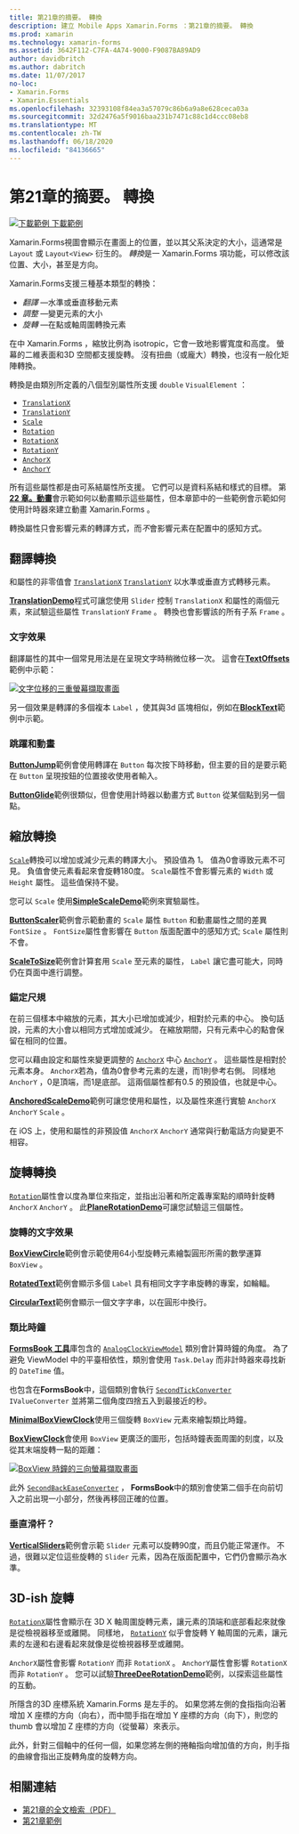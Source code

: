 ```yaml
---
title: 第21章的摘要。 轉換
description: 建立 Mobile Apps Xamarin.Forms ：第21章的摘要。 轉換
ms.prod: xamarin
ms.technology: xamarin-forms
ms.assetid: 3642F112-C7FA-4A74-9000-F9087BA89AD9
author: davidbritch
ms.author: dabritch
ms.date: 11/07/2017
no-loc:
- Xamarin.Forms
- Xamarin.Essentials
ms.openlocfilehash: 32393108f84ea3a57079c86b6a9a8e628ceca03a
ms.sourcegitcommit: 32d2476a5f9016baa231b7471c88c1d4ccc08eb8
ms.translationtype: MT
ms.contentlocale: zh-TW
ms.lasthandoff: 06/18/2020
ms.locfileid: "84136665"
---
```

# <a name="summary-of-chapter-21-transforms"></a>第21章的摘要。 轉換

[![下載範例 ](~/media/shared/download.png) 下載範例](https://github.com/xamarin/xamarin-forms-book-samples/tree/master/Chapter21)

Xamarin.Forms視圖會顯示在畫面上的位置，並以其父系決定的大小，這通常是 `Layout` 或 `Layout<View>` 衍生的。 *轉換*是一 Xamarin.Forms 項功能，可以修改該位置、大小，甚至是方向。

Xamarin.Forms支援三種基本類型的轉換：

- *翻譯* &mdash;水準或垂直移動元素
- *調整* &mdash;變更元素的大小
- *旋轉* &mdash;在點或軸周圍轉換元素

在中 Xamarin.Forms ，縮放比例為 isotropic，它會一致地影響寬度和高度。 螢幕的二維表面和3D 空間都支援旋轉。 沒有扭曲（或龐大）轉換，也沒有一般化矩陣轉換。

轉換是由類別所定義的八個型別屬性所支援 `double` `VisualElement` ：

- [`TranslationX`](xref:Xamarin.Forms.VisualElement.TranslationX)
- [`TranslationY`](xref:Xamarin.Forms.VisualElement.TranslationY)
- [`Scale`](xref:Xamarin.Forms.VisualElement.Scale)
- [`Rotation`](xref:Xamarin.Forms.VisualElement.Rotation)
- [`RotationX`](xref:Xamarin.Forms.VisualElement.RotationX)
- [`RotationY`](xref:Xamarin.Forms.VisualElement.RotationY)
- [`AnchorX`](xref:Xamarin.Forms.VisualElement.AnchorX)
- [`AnchorY`](xref:Xamarin.Forms.VisualElement.AnchorY)

所有這些屬性都是由可系結屬性所支援。 它們可以是資料系結和樣式的目標。 第[**22 章。動畫**](~/xamarin-forms/creating-mobile-apps-xamarin-forms/summaries/chapter22.md)會示範如何以動畫顯示這些屬性，但本章節中的一些範例會示範如何使用計時器來建立動畫 Xamarin.Forms [ ](~/xamarin-forms/platform/device.md#devicestarttimer)。

轉換屬性只會影響元素的轉譯方式，而*不*會影響元素在配置中的感知方式。

## <a name="the-translation-transform"></a>翻譯轉換

和屬性的非零值會 [`TranslationX`](xref:Xamarin.Forms.VisualElement.TranslationX) [`TranslationY`](xref:Xamarin.Forms.VisualElement.TranslationY) 以水準或垂直方式轉移元素。

[**TranslationDemo**](https://github.com/xamarin/xamarin-forms-book-samples/tree/master/Chapter21/TranslationDemo)程式可讓您使用 `Slider` 控制 `TranslationX` 和屬性的兩個元素，來試驗這些屬性 `TranslationY` `Frame` 。 轉換也會影響該的所有子系 `Frame` 。

### <a name="text-effects"></a>文字效果

翻譯屬性的其中一個常見用法是在呈現文字時稍微位移一次。 這會在[**TextOffsets**](https://github.com/xamarin/xamarin-forms-book-samples/tree/master/Chapter21/TextOffsets)範例中示範：

[![文字位移的三重螢幕擷取畫面](images/ch21fg03-small.png "文字位移")](images/ch21fg03-large.png#lightbox "文字位移")

另一個效果是轉譯的多個複本 `Label` ，使其與3d 區塊相似，例如在[**BlockText**](https://github.com/xamarin/xamarin-forms-book-samples/tree/master/Chapter21/BlockText)範例中示範。

### <a name="jumps-and-animations"></a>跳躍和動畫

[**ButtonJump**](https://github.com/xamarin/xamarin-forms-book-samples/tree/master/Chapter21/ButtonJump)範例會使用轉譯在 `Button` 每次按下時移動，但主要的目的是要示範在 `Button` 呈現按鈕的位置接收使用者輸入。

[**ButtonGlide**](https://github.com/xamarin/xamarin-forms-book-samples/tree/master/Chapter21/ButtonGlide)範例很類似，但會使用計時器以動畫方式 `Button` 從某個點到另一個點。

## <a name="the-scale-transform"></a>縮放轉換

[`Scale`](xref:Xamarin.Forms.VisualElement.Scale)轉換可以增加或減少元素的轉譯大小。 預設值為 1。 值為0會導致元素不可見。 負值會使元素看起來會旋轉180度。 `Scale`屬性不會影響元素的 `Width` 或 `Height` 屬性。 這些值保持不變。

您可以 `Scale` 使用[**SimpleScaleDemo**](https://github.com/xamarin/xamarin-forms-book-samples/tree/master/Chapter21/SimpleScaleDemo)範例來實驗屬性。

[**ButtonScaler**](https://github.com/xamarin/xamarin-forms-book-samples/tree/master/Chapter21/ButtonScaler)範例會示範動畫的 `Scale` 屬性 `Button` 和動畫屬性之間的差異 `FontSize` 。 `FontSize`屬性會影響在 `Button` 版面配置中的感知方式; `Scale` 屬性則不會。

[**ScaleToSize**](https://github.com/xamarin/xamarin-forms-book-samples/tree/master/Chapter21/ScaleToSize)範例會計算套用 `Scale` 至元素的屬性， `Label` 讓它盡可能大，同時仍在頁面中進行調整。

### <a name="anchoring-the-scale"></a>錨定尺規

在前三個樣本中縮放的元素，其大小已增加或減少，相對於元素的中心。 換句話說，元素的大小會以相同方式增加或減少。 在縮放期間，只有元素中心的點會保留在相同的位置。

您可以藉由設定和屬性來變更調整的 [`AnchorX`](xref:Xamarin.Forms.VisualElement.AnchorX) 中心 [`AnchorY`](xref:Xamarin.Forms.VisualElement.AnchorY) 。 這些屬性是相對於元素本身。 `AnchorX`若為，值為0會參考元素的左邊，而1則參考右側。 同樣地 `AnchorY` ，0是頂端，而1是底部。 這兩個屬性都有0.5 的預設值，也就是中心。

[**AnchoredScaleDemo**](https://github.com/xamarin/xamarin-forms-book-samples/tree/master/Chapter21/AnchoredScaleDemo)範例可讓您使用和屬性，以及屬性來進行實驗 `AnchorX` `AnchorY` `Scale` 。

在 iOS 上，使用和屬性的非預設值 `AnchorX` `AnchorY` 通常與行動電話方向變更不相容。

## <a name="the-rotation-transform"></a>旋轉轉換

[`Rotation`](xref:Xamarin.Forms.VisualElement.Rotation)屬性會以度為單位來指定，並指出沿著和所定義專案點的順時針旋轉 `AnchorX` `AnchorY` 。 此[**PlaneRotationDemo**](https://github.com/xamarin/xamarin-forms-book-samples/tree/master/Chapter21/PlaneRotationDemo)可讓您試驗這三個屬性。

### <a name="rotated-text-effects"></a>旋轉的文字效果

[**BoxViewCircle**](https://github.com/xamarin/xamarin-forms-book-samples/tree/master/Chapter21/BoxViewCircle)範例會示範使用64小型旋轉元素繪製圓形所需的數學運算 `BoxView` 。

[**RotatedText**](https://github.com/xamarin/xamarin-forms-book-samples/tree/master/Chapter21/RotatedText)範例會顯示多個 `Label` 具有相同文字字串旋轉的專案，如輪輻。

[**CircularText**](https://github.com/xamarin/xamarin-forms-book-samples/tree/master/Chapter21/CircularText)範例會顯示一個文字字串，以在圓形中換行。

### <a name="an-analog-clock"></a>類比時鐘

[**FormsBook 工具**](https://github.com/xamarin/xamarin-forms-book-samples/tree/master/Libraries/Xamarin.FormsBook.Toolkit)庫包含的 [`AnalogClockViewModel`](https://github.com/xamarin/xamarin-forms-book-samples/blob/master/Libraries/Xamarin.FormsBook.Toolkit/Xamarin.FormsBook.Toolkit/AnalogClockViewModel.cs) 類別會計算時鐘的角度。 為了避免 ViewModel 中的平臺相依性，類別會使用 `Task.Delay` 而非計時器來尋找新的 `DateTime` 值。

也包含在**FormsBook**中，這個類別會執行 [`SecondTickConverter`](https://github.com/xamarin/xamarin-forms-book-samples/blob/master/Libraries/Xamarin.FormsBook.Toolkit/Xamarin.FormsBook.Toolkit/SecondTickConverter.cs) `IValueConverter` 並將第二個角度四捨五入到最接近的秒。

[**MinimalBoxViewClock**](https://github.com/xamarin/xamarin-forms-book-samples/tree/master/Chapter21/MinimalBoxViewClock)使用三個旋轉 `BoxView` 元素來繪製類比時鐘。

[**BoxViewClock**](https://github.com/xamarin/xamarin-forms-book-samples/tree/master/Chapter21/BoxViewClock)會使用 `BoxView` 更廣泛的圖形，包括時鐘表面周圍的刻度，以及從其末端旋轉一點的距離：

[![BoxView 時鐘的三向螢幕擷取畫面](images/ch21fg17-small.png "類比時鐘臉部")](images/ch21fg17-large.png#lightbox "類比時鐘臉部")

此外 [`SecondBackEaseConverter`](https://github.com/xamarin/xamarin-forms-book-samples/blob/master/Libraries/Xamarin.FormsBook.Toolkit/Xamarin.FormsBook.Toolkit/SecondBackEaseConverter.cs) ， **FormsBook**中的類別會使第二個手在向前切入之前出現一小部分，然後再移回正確的位置。

### <a name="vertical-sliders"></a>垂直滑杆？

[**VerticalSliders**](https://github.com/xamarin/xamarin-forms-book-samples/tree/master/Chapter21/VerticalSliders)範例會示範 `Slider` 元素可以旋轉90度，而且仍能正常運作。 不過，很難以定位這些旋轉的 `Slider` 元素，因為在版面配置中，它們仍會顯示為水準。

## <a name="3d-ish-rotations"></a>3D-ish 旋轉

[`RotationX`](xref:Xamarin.Forms.VisualElement.RotationX)屬性會顯示在 3D X 軸周圍旋轉元素，讓元素的頂端和底部看起來就像是從檢視器移至或離開。 同樣地， [`RotationY`](xref:Xamarin.Forms.VisualElement.RotationY) 似乎會旋轉 Y 軸周圍的元素，讓元素的左邊和右邊看起來就像是從檢視器移至或離開。

`AnchorX`屬性會影響 `RotationY` 而非 `RotationX` 。 `AnchorY`屬性會影響 `RotationX` 而非 `RotationY` 。 您可以試驗[**ThreeDeeRotationDemo**](https://github.com/xamarin/xamarin-forms-book-samples/tree/master/Chapter21/ThreeDeeRotationDemo)範例，以探索這些屬性的互動。

所隱含的3D 座標系統 Xamarin.Forms 是左手的。 如果您將左側的食指指向沿著增加 X 座標的方向（向右），而中間手指在增加 Y 座標的方向（向下），則您的 thumb 會以增加 Z 座標的方向（從螢幕）來表示。

此外，針對三個軸中的任何一個，如果您將左側的捲軸指向增加值的方向，則手指的曲線會指出正旋轉角度的旋轉方向。

## <a name="related-links"></a>相關連結

- [第21章的全文檢索（PDF）](https://download.xamarin.com/developer/xamarin-forms-book/XamarinFormsBook-Ch21-Apr2016.pdf)
- [第21章範例](https://github.com/xamarin/xamarin-forms-book-samples/tree/master/Chapter21)
